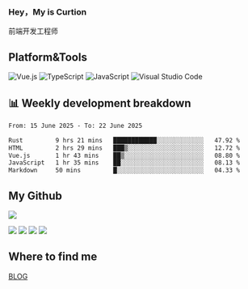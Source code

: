 ### Hey，My is Curtion
前端开发工程师
## Platform&Tools

![Vue.js](https://img.shields.io/badge/-Vue.js-4FC08D?style=flat-square&logo=Vue.js&logoColor=white)
![TypeScript](https://img.shields.io/badge/-TypeScript-007ACC?style=flat-square&logo=typescript&logoColor=white)
![JavaScript](https://img.shields.io/badge/-JavaScript-F7DF1E?style=flat-square&logo=javascript&logoColor=black)
![Visual Studio Code](https://img.shields.io/badge/-VSCode-007ACC?style=flat-square&logo=Visual-Studio-Code&logoColor=white)

## 📊 Weekly development breakdown

<!--START_SECTION:waka-->

```txt
From: 15 June 2025 - To: 22 June 2025

Rust         9 hrs 21 mins   ████████████░░░░░░░░░░░░░   47.92 %
HTML         2 hrs 29 mins   ███▒░░░░░░░░░░░░░░░░░░░░░   12.72 %
Vue.js       1 hr 43 mins    ██▒░░░░░░░░░░░░░░░░░░░░░░   08.80 %
JavaScript   1 hr 35 mins    ██░░░░░░░░░░░░░░░░░░░░░░░   08.13 %
Markdown     50 mins         █░░░░░░░░░░░░░░░░░░░░░░░░   04.33 %
```

<!--END_SECTION:waka-->

## My Github

![](http://github-profile-summary-cards.vercel.app/api/cards/profile-details?username=curtion&theme=nord_bright)

![](http://github-profile-summary-cards.vercel.app/api/cards/stats?username=curtion&theme=nord_bright)
![](http://github-profile-summary-cards.vercel.app/api/cards/productive-time?username=curtion&theme=nord_bright&utcOffset=8)
![](http://github-profile-summary-cards.vercel.app/api/cards/repos-per-language?username=curtion&theme=nord_bright)
![](http://github-profile-summary-cards.vercel.app/api/cards/most-commit-language?username=curtion&theme=nord_bright)

## Where to find me

[BLOG](https://blog.3gxk.net)

